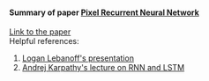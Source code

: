 #### Summary of paper [Pixel Recurrent Neural Network](https://arxiv.org/pdf/1601.06759.pdf)
[Link to the paper](https://arxiv.org/pdf/1601.06759.pdf)   
Helpful references:
1. [Logan Lebanoff's presentation](https://www.youtube.com/watch?v=-FFveGrG46w)
2. [Andrej Karpathy's lecture on RNN and LSTM](https://www.youtube.com/watch?v=iX5V1WpxxkY)

